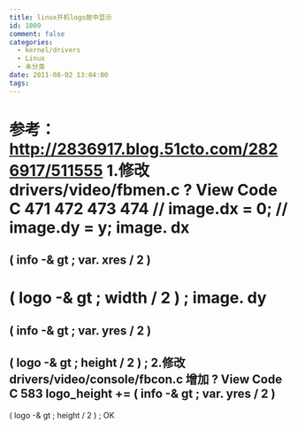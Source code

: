 ```yaml
---
title: linux开机logo居中显示
id: 1809
comment: false
categories:
  - kernel/drivers
  - Linux
  - 未分类
date: 2011-08-02 13:04:00
tags:
---
```


参考：
http://2836917.blog.51cto.com/2826917/511555
1.修改drivers/video/fbmen.c
?
View Code
C
471
472
473
474
// image.dx = 0;
// image.dy = y;
image.
dx
=
(
info
-&
gt
;
var.
xres
/
2
)
-
(
logo
-&
gt
;
width
/
2
)
;
image.
dy
=
(
info
-&
gt
;
var.
yres
/
2
)
-
(
logo
-&
gt
;
height
/
2
)
;
2.修改drivers/video/console/fbcon.c
增加
?
View Code
C
583
logo_height
+=
(
info
-&
gt
;
var.
yres
/
2
)
-
(
logo
-&
gt
;
height
/
2
)
;
OK